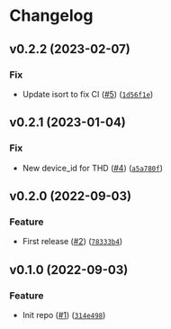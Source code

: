 # Changelog

<!--next-version-placeholder-->

## v0.2.2 (2023-02-07)
### Fix
* Update isort to fix CI ([#5](https://github.com/Bluetooth-Devices/bluemaestro-ble/issues/5)) ([`1d56f1e`](https://github.com/Bluetooth-Devices/bluemaestro-ble/commit/1d56f1ed6b6bbfcbb5e93689a64ae780d726755b))

## v0.2.1 (2023-01-04)
### Fix
* New device_id for THD ([#4](https://github.com/Bluetooth-Devices/bluemaestro-ble/issues/4)) ([`a5a780f`](https://github.com/Bluetooth-Devices/bluemaestro-ble/commit/a5a780f677efff245240948aa4023b120805050f))

## v0.2.0 (2022-09-03)
### Feature
* First release ([#2](https://github.com/Bluetooth-Devices/bluemaestro-ble/issues/2)) ([`78333b4`](https://github.com/Bluetooth-Devices/bluemaestro-ble/commit/78333b4aab83db667628c669fcd011c5533da04b))

## v0.1.0 (2022-09-03)
### Feature
* Init repo ([#1](https://github.com/Bluetooth-Devices/bluemaestro-ble/issues/1)) ([`314e498`](https://github.com/Bluetooth-Devices/bluemaestro-ble/commit/314e498eaf07a1df807b71cdb054b6e19330ecf3))
